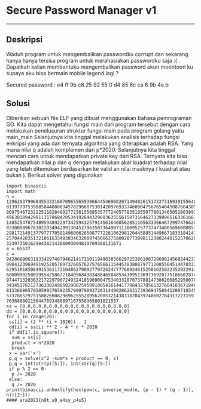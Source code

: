 # Secure Password Manager v1
---
## Deskripsi
Waduh program untuk mengembalikan passwordku corrupt dan sekarang hanya hanya tersisa program untuk merahasiakan passwordku saja :( . Dapatkah kalian membantuku mengembalikan password akun moontoon ku supaya aku bisa bermain mobile legend lagi ? 

Secured password : e4 ff 9b c8 25 92 55  0 d4 85 6c ca  6 9b 4e  b
## Solusi
Diberikan sebuah file ELF yang dibuat menggunakan bahasa pemrograman GO. Kita dapat mengetahui fungsi main dari program tersebut dengan cara melakukan penelusuran struktur fungsi main pada program golang yaitu main_main 
Selanjutnya kita tinggal melakukan analisis terhadap fungsi enkripsi yang ada dan ternyata algoritma yang diterapkan adalah RSA. Yang mana nilai q adalah komplemen dari p*2020. Selanjutnya kita tinggal mencari cara untuk mendapatkan private key dari RSA. Ternyata kita bisa mendapatkan nilai p dan q dengan melakukan akar kuadrat terhadap nilai yang telah ditemukan berdasarkan ke valid an nilai masknya ( kuadrat atau bukan ). 
Berikut solver yang digunakan
```
import binascii
import math 
n = 129629379968455332160709655659306644546900207149402615172273169391556408 813977975398858440808345782966075301420976933746000475676540450876643858 869754672322251182848927725615568535777240577835195597780134650528038912 496381894299113178684205341926443296036355561507316462733989051633616617 148525470754895948922973425941257914561646056285116563336646729974766205 833000896763022934942991304527963507364997113809525773747340056960808535 298172149137797777058149600626508777228106298120445885144966718331841472 257044283513218616334930346320087456663758002877389811238024401525706284 3239735016298438214366093094819709388131671 
e = 65537 
c = 942868906319334297487946214171101194903856629725386106728608245682442379 090412396949192520576973766576275765661154453838087977120855045144783334 629518185984915361172104862700927797242477776892461525016250223529229149 686099025001955425867218405684383480465848534309513697369207751866028745 974471320363217229790724932418590900475340332070737881473862668529500787 343451782127363302498502980259599100541614417798432785613276041836718464 813360805705059937659235799979093720314490286263173936947589412007185492 573786529751580266082969625552095620853214383182043974860278431722315973 763688802158447693486897167550365801821557 
ss = [0,0,0,0,0,0,0,0,0,0,0,0,0,0,0,0,0,0,0,0] 
dd = [0,0,0,0,0,0,0,0,0,0,0,0,0,0,0,0,0,0,0,0] 
for i in range(20): 
 ss[i] = (2 ** (i + 1020)) - 1 
 dd[i] = ss[i] ** 2 - 4 * n * 2020 
 if dd[i].is_square(): 
  sum = ss[i] 
  product = n*2020 
  break 
 x = var('x') 
 p,q = solve(x^2 -sum*x + product == 0, x) 
 p,q = int(str(p)[5:]), int(str(q)[5:]) 
 if p % 2 == 0: 
  p /= 2020 
 else: 
  q /= 2020 
print(binascii.unhexlify(hex(pow(c, inverse_mod(e, (p - 1) * (q - 1)), n))[2:]))
#### ara2021{n0t_s0_e4sy_p4s5}
